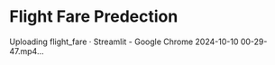 # Flight Fare Predection 



Uploading flight_fare · Streamlit - Google Chrome 2024-10-10 00-29-47.mp4…


